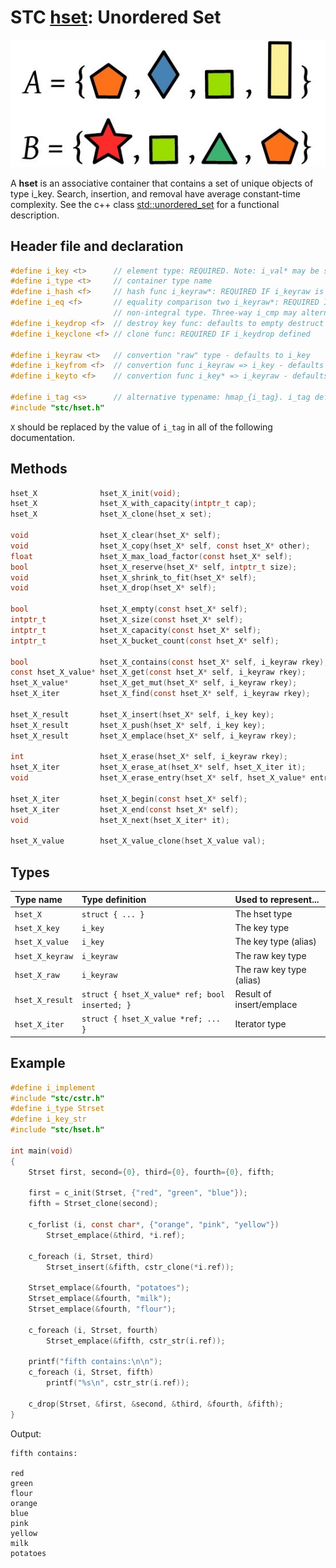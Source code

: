 # STC [hset](../include/stc/hset.h): Unordered Set
![Set](pics/set.jpg)

A **hset** is an associative container that contains a set of unique objects of type i_key. Search, insertion, and removal have average constant-time complexity. See the c++ class
[std::unordered_set](https://en.cppreference.com/w/cpp/container/unordered_set) for a functional description.

## Header file and declaration

```c
#define i_key <t>      // element type: REQUIRED. Note: i_val* may be specified instead of i_key*.
#define i_type <t>     // container type name
#define i_hash <f>     // hash func i_keyraw*: REQUIRED IF i_keyraw is non-pod type
#define i_eq <f>       // equality comparison two i_keyraw*: REQUIRED IF i_keyraw is a
                       // non-integral type. Three-way i_cmp may alternatively be specified.
#define i_keydrop <f>  // destroy key func: defaults to empty destruct
#define i_keyclone <f> // clone func: REQUIRED IF i_keydrop defined

#define i_keyraw <t>   // convertion "raw" type - defaults to i_key
#define i_keyfrom <f>  // convertion func i_keyraw => i_key - defaults to plain copy
#define i_keyto <f>    // convertion func i_key* => i_keyraw - defaults to plain copy

#define i_tag <s>      // alternative typename: hmap_{i_tag}. i_tag defaults to i_key
#include "stc/hset.h"
```
`X` should be replaced by the value of `i_tag` in all of the following documentation.

## Methods

```c
hset_X              hset_X_init(void);
hset_X              hset_X_with_capacity(intptr_t cap);
hset_X              hset_X_clone(hset_x set);

void                hset_X_clear(hset_X* self);
void                hset_X_copy(hset_X* self, const hset_X* other);
float               hset_X_max_load_factor(const hset_X* self);              // default: 0.85
bool                hset_X_reserve(hset_X* self, intptr_t size);
void                hset_X_shrink_to_fit(hset_X* self);
void                hset_X_drop(hset_X* self);                               // destructor

bool                hset_X_empty(const hset_X* self);
intptr_t            hset_X_size(const hset_X* self);                         // num. of allocated buckets
intptr_t            hset_X_capacity(const hset_X* self);                     // buckets * max_load_factor
intptr_t            hset_X_bucket_count(const hset_X* self);

bool                hset_X_contains(const hset_X* self, i_keyraw rkey);
const hset_X_value* hset_X_get(const hset_X* self, i_keyraw rkey);          // return NULL if not found
hset_X_value*       hset_X_get_mut(hset_X* self, i_keyraw rkey);            // mutable get
hset_X_iter         hset_X_find(const hset_X* self, i_keyraw rkey);

hset_X_result       hset_X_insert(hset_X* self, i_key key);
hset_X_result       hset_X_push(hset_X* self, i_key key);                    // alias for insert.
hset_X_result       hset_X_emplace(hset_X* self, i_keyraw rkey);

int                 hset_X_erase(hset_X* self, i_keyraw rkey);               // return 0 or 1
hset_X_iter         hset_X_erase_at(hset_X* self, hset_X_iter it);           // return iter after it
void                hset_X_erase_entry(hset_X* self, hset_X_value* entry);

hset_X_iter         hset_X_begin(const hset_X* self);
hset_X_iter         hset_X_end(const hset_X* self);
void                hset_X_next(hset_X_iter* it);

hset_X_value        hset_X_value_clone(hset_X_value val);
```

## Types

| Type name          | Type definition                                  | Used to represent...        |
|:-------------------|:-------------------------------------------------|:----------------------------|
| `hset_X`           | `struct { ... }`                                 | The hset type               |
| `hset_X_key`       | `i_key`                                          | The key type                |
| `hset_X_value`     | `i_key`                                          | The key type (alias)        |
| `hset_X_keyraw`    | `i_keyraw`                                       | The raw key type            |
| `hset_X_raw`       | `i_keyraw`                                       | The raw key type (alias)    |
| `hset_X_result`    | `struct { hset_X_value* ref; bool inserted; }`   | Result of insert/emplace    |
| `hset_X_iter`      | `struct { hset_X_value *ref; ... }`              | Iterator type               |

## Example
```c
#define i_implement
#include "stc/cstr.h"
#define i_type Strset
#define i_key_str
#include "stc/hset.h"

int main(void)
{
    Strset first, second={0}, third={0}, fourth={0}, fifth;

    first = c_init(Strset, {"red", "green", "blue"});
    fifth = Strset_clone(second);

    c_forlist (i, const char*, {"orange", "pink", "yellow"})
        Strset_emplace(&third, *i.ref);

    c_foreach (i, Strset, third)
        Strset_insert(&fifth, cstr_clone(*i.ref));

    Strset_emplace(&fourth, "potatoes");
    Strset_emplace(&fourth, "milk");
    Strset_emplace(&fourth, "flour");

    c_foreach (i, Strset, fourth)
        Strset_emplace(&fifth, cstr_str(i.ref));

    printf("fifth contains:\n\n");
    c_foreach (i, Strset, fifth)
        printf("%s\n", cstr_str(i.ref));

    c_drop(Strset, &first, &second, &third, &fourth, &fifth);
}
```
Output:
```
fifth contains:

red
green
flour
orange
blue
pink
yellow
milk
potatoes
```

